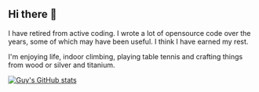 ## Hi there 👋

I have retired from active coding. I wrote a lot of opensource code over the years, some of which may have been useful. I think I have earned my rest.

I'm enjoying life, indoor climbing, playing table tennis and crafting things from wood or silver and titanium.

[![Guy's GitHub stats](https://github-readme-stats.vercel.app/api?username=guyboertje)](https://github.com/guyboertje/github-readme-stats)

